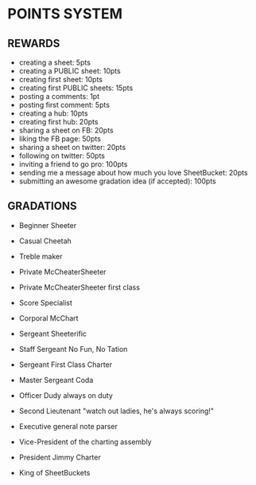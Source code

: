 POINTS SYSTEM
=============

REWARDS
-------

- creating a sheet: 5pts
- creating a PUBLIC sheet: 10pts
- creating first sheet: 10pts
- creating first PUBLIC sheets: 15pts
- posting a comments: 1pt
- posting first comment: 5pts
- creating a hub: 10pts
- creating first hub: 20pts
- sharing a sheet on FB: 20pts
- liking the FB page: 50pts
- sharing a sheet on twitter: 20pts
- following on twitter: 50pts
- inviting a friend to go pro: 100pts
- sending me a message about how much you love SheetBucket: 20pts
- submitting an awesome gradation idea (if accepted): 100pts

GRADATIONS
----------

- Beginner Sheeter
- Casual Cheetah
- Treble maker
- Private McCheaterSheeter
- Private McCheaterSheeter first class
- Score Specialist
- Corporal McChart
- Sergeant Sheeterific
- Staff Sergeant No Fun, No Tation
- Sergeant First Class Charter
- Master Sergeant Coda
- Officer Dudy always on duty
- Second Lieutenant "watch out ladies, he's always scoring!"

- Executive general note parser
- Vice-President of the charting assembly
- President Jimmy Charter
- King of SheetBuckets
